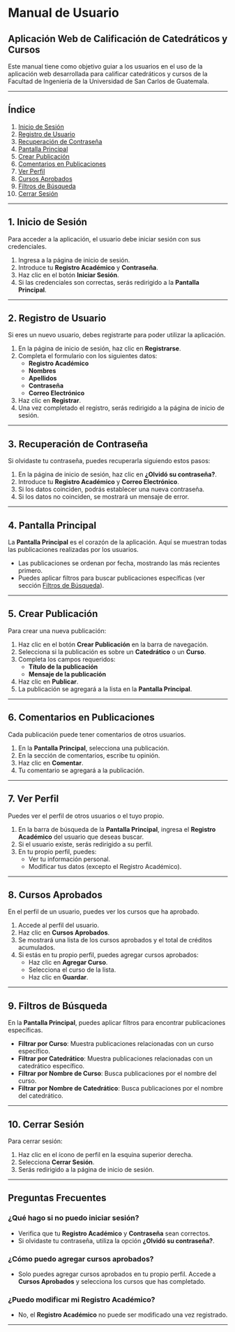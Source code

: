 # Manual de Usuario

## Aplicación Web de Calificación de Catedráticos y Cursos

Este manual tiene como objetivo guiar a los usuarios en el uso de la aplicación web desarrollada para calificar catedráticos y cursos de la Facultad de Ingeniería de la Universidad de San Carlos de Guatemala.

---

## Índice

1. [Inicio de Sesión](#inicio-de-sesión)
2. [Registro de Usuario](#registro-de-usuario)
3. [Recuperación de Contraseña](#recuperación-de-contraseña)
4. [Pantalla Principal](#pantalla-principal)
5. [Crear Publicación](#crear-publicación)
6. [Comentarios en Publicaciones](#comentarios-en-publicaciones)
7. [Ver Perfil](#ver-perfil)
8. [Cursos Aprobados](#cursos-aprobados)
9. [Filtros de Búsqueda](#filtros-de-búsqueda)
10. [Cerrar Sesión](#cerrar-sesión)

---

## 1. Inicio de Sesión

Para acceder a la aplicación, el usuario debe iniciar sesión con sus credenciales.

1. Ingresa a la página de inicio de sesión.
2. Introduce tu **Registro Académico** y **Contraseña**.
3. Haz clic en el botón **Iniciar Sesión**.
4. Si las credenciales son correctas, serás redirigido a la **Pantalla Principal**.

---

## 2. Registro de Usuario

Si eres un nuevo usuario, debes registrarte para poder utilizar la aplicación.

1. En la página de inicio de sesión, haz clic en **Registrarse**.
2. Completa el formulario con los siguientes datos:
   - **Registro Académico**
   - **Nombres**
   - **Apellidos**
   - **Contraseña**
   - **Correo Electrónico**
3. Haz clic en **Registrar**.
4. Una vez completado el registro, serás redirigido a la página de inicio de sesión.

---

## 3. Recuperación de Contraseña

Si olvidaste tu contraseña, puedes recuperarla siguiendo estos pasos:

1. En la página de inicio de sesión, haz clic en **¿Olvidó su contraseña?**.
2. Introduce tu **Registro Académico** y **Correo Electrónico**.
3. Si los datos coinciden, podrás establecer una nueva contraseña.
4. Si los datos no coinciden, se mostrará un mensaje de error.

---

## 4. Pantalla Principal

La **Pantalla Principal** es el corazón de la aplicación. Aquí se muestran todas las publicaciones realizadas por los usuarios.

- Las publicaciones se ordenan por fecha, mostrando las más recientes primero.
- Puedes aplicar filtros para buscar publicaciones específicas (ver sección [Filtros de Búsqueda](#filtros-de-búsqueda)).

---

## 5. Crear Publicación

Para crear una nueva publicación:

1. Haz clic en el botón **Crear Publicación** en la barra de navegación.
2. Selecciona si la publicación es sobre un **Catedrático** o un **Curso**.
3. Completa los campos requeridos:
   - **Título de la publicación**
   - **Mensaje de la publicación**
4. Haz clic en **Publicar**.
5. La publicación se agregará a la lista en la **Pantalla Principal**.

---

## 6. Comentarios en Publicaciones

Cada publicación puede tener comentarios de otros usuarios.

1. En la **Pantalla Principal**, selecciona una publicación.
2. En la sección de comentarios, escribe tu opinión.
3. Haz clic en **Comentar**.
4. Tu comentario se agregará a la publicación.

---

## 7. Ver Perfil

Puedes ver el perfil de otros usuarios o el tuyo propio.

1. En la barra de búsqueda de la **Pantalla Principal**, ingresa el **Registro Académico** del usuario que deseas buscar.
2. Si el usuario existe, serás redirigido a su perfil.
3. En tu propio perfil, puedes:
   - Ver tu información personal.
   - Modificar tus datos (excepto el Registro Académico).

---

## 8. Cursos Aprobados

En el perfil de un usuario, puedes ver los cursos que ha aprobado.

1. Accede al perfil del usuario.
2. Haz clic en **Cursos Aprobados**.
3. Se mostrará una lista de los cursos aprobados y el total de créditos acumulados.
4. Si estás en tu propio perfil, puedes agregar cursos aprobados:
   - Haz clic en **Agregar Curso**.
   - Selecciona el curso de la lista.
   - Haz clic en **Guardar**.

---

## 9. Filtros de Búsqueda

En la **Pantalla Principal**, puedes aplicar filtros para encontrar publicaciones específicas.

- **Filtrar por Curso**: Muestra publicaciones relacionadas con un curso específico.
- **Filtrar por Catedrático**: Muestra publicaciones relacionadas con un catedrático específico.
- **Filtrar por Nombre de Curso**: Busca publicaciones por el nombre del curso.
- **Filtrar por Nombre de Catedrático**: Busca publicaciones por el nombre del catedrático.

---

## 10. Cerrar Sesión

Para cerrar sesión:

1. Haz clic en el ícono de perfil en la esquina superior derecha.
2. Selecciona **Cerrar Sesión**.
3. Serás redirigido a la página de inicio de sesión.

---

## Preguntas Frecuentes

### ¿Qué hago si no puedo iniciar sesión?
- Verifica que tu **Registro Académico** y **Contraseña** sean correctos.
- Si olvidaste tu contraseña, utiliza la opción **¿Olvidó su contraseña?**.

### ¿Cómo puedo agregar cursos aprobados?
- Solo puedes agregar cursos aprobados en tu propio perfil. Accede a **Cursos Aprobados** y selecciona los cursos que has completado.

### ¿Puedo modificar mi Registro Académico?
- No, el **Registro Académico** no puede ser modificado una vez registrado.

---
